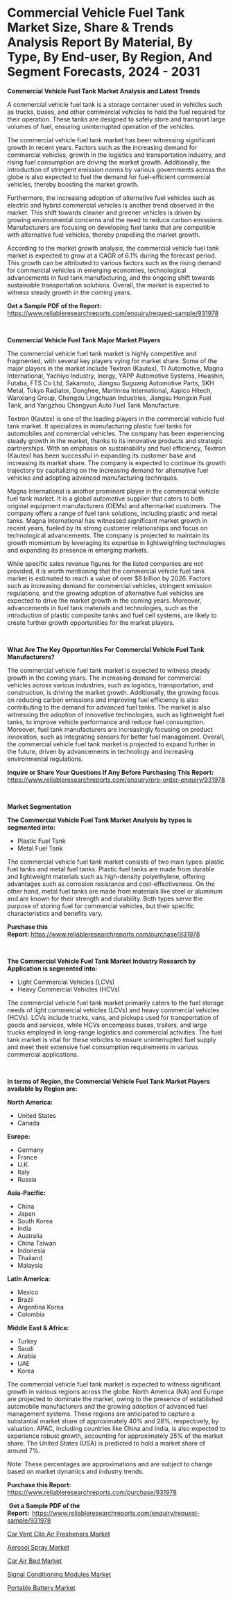 <p><h1>Commercial Vehicle Fuel Tank Market Size, Share & Trends Analysis Report By Material, By Type, By End-user, By Region, And Segment Forecasts, 2024 - 2031</h1></p><p><strong>Commercial Vehicle Fuel Tank Market Analysis and Latest Trends</strong></p>
<p><p>A commercial vehicle fuel tank is a storage container used in vehicles such as trucks, buses, and other commercial vehicles to hold the fuel required for their operation. These tanks are designed to safely store and transport large volumes of fuel, ensuring uninterrupted operation of the vehicles.</p><p>The commercial vehicle fuel tank market has been witnessing significant growth in recent years. Factors such as the increasing demand for commercial vehicles, growth in the logistics and transportation industry, and rising fuel consumption are driving the market growth. Additionally, the introduction of stringent emission norms by various governments across the globe is also expected to fuel the demand for fuel-efficient commercial vehicles, thereby boosting the market growth.</p><p>Furthermore, the increasing adoption of alternative fuel vehicles such as electric and hybrid commercial vehicles is another trend observed in the market. This shift towards cleaner and greener vehicles is driven by growing environmental concerns and the need to reduce carbon emissions. Manufacturers are focusing on developing fuel tanks that are compatible with alternative fuel vehicles, thereby propelling the market growth.</p><p>According to the market growth analysis, the commercial vehicle fuel tank market is expected to grow at a CAGR of 6.1% during the forecast period. This growth can be attributed to various factors such as the rising demand for commercial vehicles in emerging economies, technological advancements in fuel tank manufacturing, and the ongoing shift towards sustainable transportation solutions. Overall, the market is expected to witness steady growth in the coming years.</p></p>
<p><strong>Get a Sample PDF of the Report:&nbsp;</strong> <a href="https://www.reliableresearchreports.com/enquiry/request-sample/931978">https://www.reliableresearchreports.com/enquiry/request-sample/931978</a></p>
<p>&nbsp;</p>
<p><strong>Commercial Vehicle Fuel Tank Major Market Players</strong></p>
<p><p>The commercial vehicle fuel tank market is highly competitive and fragmented, with several key players vying for market share. Some of the major players in the market include Textron (Kautex), TI Automotive, Magna International, Yachiyo Industry, Inergy, YAPP Automotive Systems, Hwashin, Futaba, FTS Co Ltd, Sakamoto, Jiangsu Suguang Automotive Parts, SKH Metal, Tokyo Radiator, Donghee, Martinrea International, Aapico Hitech, Wanxiang Group, Chengdu Lingchuan Industries, Jiangsu Hongxin Fuel Tank, and Yangzhou Changyun Auto Fuel Tank Manufacture.</p><p>Textron (Kautex) is one of the leading players in the commercial vehicle fuel tank market. It specializes in manufacturing plastic fuel tanks for automobiles and commercial vehicles. The company has been experiencing steady growth in the market, thanks to its innovative products and strategic partnerships. With an emphasis on sustainability and fuel efficiency, Textron (Kautex) has been successful in expanding its customer base and increasing its market share. The company is expected to continue its growth trajectory by capitalizing on the increasing demand for alternative fuel vehicles and adopting advanced manufacturing techniques.</p><p>Magna International is another prominent player in the commercial vehicle fuel tank market. It is a global automotive supplier that caters to both original equipment manufacturers (OEMs) and aftermarket customers. The company offers a range of fuel tank solutions, including plastic and metal tanks. Magna International has witnessed significant market growth in recent years, fueled by its strong customer relationships and focus on technological advancements. The company is projected to maintain its growth momentum by leveraging its expertise in lightweighting technologies and expanding its presence in emerging markets.</p><p>While specific sales revenue figures for the listed companies are not provided, it is worth mentioning that the commercial vehicle fuel tank market is estimated to reach a value of over $8 billion by 2026. Factors such as increasing demand for commercial vehicles, stringent emission regulations, and the growing adoption of alternative fuel vehicles are expected to drive the market growth in the coming years. Moreover, advancements in fuel tank materials and technologies, such as the introduction of plastic composite tanks and fuel cell systems, are likely to create further growth opportunities for the market players.</p></p>
<p>&nbsp;</p>
<p><strong>What Are The Key Opportunities For Commercial Vehicle Fuel Tank Manufacturers?</strong></p>
<p><p>The commercial vehicle fuel tank market is expected to witness steady growth in the coming years. The increasing demand for commercial vehicles across various industries, such as logistics, transportation, and construction, is driving the market growth. Additionally, the growing focus on reducing carbon emissions and improving fuel efficiency is also contributing to the demand for advanced fuel tanks. The market is also witnessing the adoption of innovative technologies, such as lightweight fuel tanks, to improve vehicle performance and reduce fuel consumption. Moreover, fuel tank manufacturers are increasingly focusing on product innovation, such as integrating sensors for better fuel management. Overall, the commercial vehicle fuel tank market is projected to expand further in the future, driven by advancements in technology and increasing environmental regulations.</p></p>
<p><strong>Inquire or Share Your Questions If Any Before Purchasing This Report:</strong> <a href="https://www.reliableresearchreports.com/enquiry/pre-order-enquiry/931978">https://www.reliableresearchreports.com/enquiry/pre-order-enquiry/931978</a></p>
<p>&nbsp;</p>
<p><strong>Market Segmentation</strong></p>
<p><strong>The Commercial Vehicle Fuel Tank Market Analysis by types is segmented into:</strong></p>
<p><ul><li>Plastic Fuel Tank</li><li>Metal Fuel Tank</li></ul></p>
<p><p>The commercial vehicle fuel tank market consists of two main types: plastic fuel tanks and metal fuel tanks. Plastic fuel tanks are made from durable and lightweight materials such as high-density polyethylene, offering advantages such as corrosion resistance and cost-effectiveness. On the other hand, metal fuel tanks are made from materials like steel or aluminum and are known for their strength and durability. Both types serve the purpose of storing fuel for commercial vehicles, but their specific characteristics and benefits vary.</p></p>
<p><strong>Purchase this Report:&nbsp;</strong><a href="https://www.reliableresearchreports.com/purchase/931978">https://www.reliableresearchreports.com/purchase/931978</a></p>
<p>&nbsp;</p>
<p><strong>The Commercial Vehicle Fuel Tank Market Industry Research by Application is segmented into:</strong></p>
<p><ul><li>Light Commercial Vehicles (LCVs)</li><li>Heavy Commercial Vehicles (HCVs)</li></ul></p>
<p><p>The commercial vehicle fuel tank market primarily caters to the fuel storage needs of light commercial vehicles (LCVs) and heavy commercial vehicles (HCVs). LCVs include trucks, vans, and pickups used for transportation of goods and services, while HCVs encompass buses, trailers, and large trucks employed in long-range logistics and commercial activities. The fuel tank market is vital for these vehicles to ensure uninterrupted fuel supply and meet their extensive fuel consumption requirements in various commercial applications.</p></p>
<p>&nbsp;</p>
<p><strong>In terms of Region, the Commercial Vehicle Fuel Tank Market Players available by Region are:</strong></p>
<p>
    <p> <strong> North America: </strong>
        <ul>
            <li>United States</li>
            <li>Canada</li>
        </ul>
        </p> 
    <p> <strong> Europe: </strong>
        <ul>
            <li>Germany</li>
            <li>France</li>
            <li>U.K.</li>
            <li>Italy</li>
            <li>Russia</li>
        </ul>
        </p> 
    <p> <strong> Asia-Pacific: </strong>
        <ul>
            <li>China</li>
            <li>Japan</li>
            <li>South Korea</li>
            <li>India</li>
            <li>Australia</li>
            <li>China Taiwan</li>
            <li>Indonesia</li>
            <li>Thailand</li>
            <li>Malaysia</li>
        </ul>
        </p> 
    <p> <strong> Latin America: </strong>
        <ul>
            <li>Mexico</li>
            <li>Brazil</li>
            <li>Argentina Korea</li>
            <li>Colombia</li>
        </ul>
        </p> 
    <p> <strong> Middle East & Africa: </strong>
        <ul>
            <li>Turkey</li>
            <li>Saudi</li>
            <li>Arabia</li>
            <li>UAE</li>
            <li>Korea</li>
        </ul>
    </p>
    </p>
<p><p>The commercial vehicle fuel tank market is expected to witness significant growth in various regions across the globe. North America (NA) and Europe are projected to dominate the market, owing to the presence of established automobile manufacturers and the growing adoption of advanced fuel management systems. These regions are anticipated to capture a substantial market share of approximately 40% and 28%, respectively, by valuation. APAC, including countries like China and India, is also expected to experience robust growth, accounting for approximately 25% of the market share. The United States (USA) is predicted to hold a market share of around 7%. </p><p>Note: These percentages are approximations and are subject to change based on market dynamics and industry trends.</p></p>
<p><strong>Purchase this Report: </strong><a href="https://www.reliableresearchreports.com/purchase/931978">https://www.reliableresearchreports.com/purchase/931978</a></p>
<p>&nbsp;<strong>Get a Sample PDF of the Report:&nbsp;&nbsp;</strong><a href="https://www.reliableresearchreports.com/enquiry/request-sample/931978">https://www.reliableresearchreports.com/enquiry/request-sample/931978</a></p>
<p><strong></strong></p>
<p><p><a href="https://medium.com/p/60dd185ef5f8/edit">Car Vent Clip Air Fresheners Market</a></p><p><a href="https://medium.com/p/728f28782c96/edit">Aerosol Spray Market</a></p><p><a href="https://medium.com/p/39bb988bdce7/edit">Car Air Bed Market</a></p><p><a href="https://medium.com/@clevehilll2023/signal-conditioning-modules-market-furnishes-information-on-market-share-market-trends-and-market-922c5a04e781">Signal Conditioning Modules Market</a></p><p><a href="https://medium.com/@clevehilll2023/portable-battery-market-size-market-outlook-and-market-forecast-2024-to-2031-8346ca1f143e">Portable Battery Market</a></p></p>